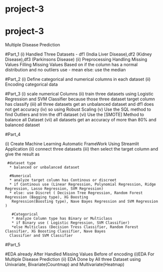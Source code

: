# project-3

# project-3

Multiple Disease Prediction 

#Part_1 
(i) Handled Three Datasets - df1 (India Liver Disease),df2 (Kidney Disease),df3 (Parkinsons Disease)
(ii) Preprocessing 
    Handling Missing Values
    Filling Missing Values Based on 
    if the column has a normal distribution and no outliers use - mean
    else: use the median

#Part_2
(i) Define categorical and numerical columns in each dataset
(ii) Encoding categorical data

#Part_3
(i) scale numerical Columns
(ii) train three datasets using Logistic Regression and SVM Classifier because those three dataset target column has
    classify
(iii) all three datasets get an unbalanced dataset and df1 does not get accuracy
(iv) so using Robust Scaling
(v) Use the SQL method to find Outliers and trim the df1 dataset
(vi) Use the [SMOTE] Method to balance all Dataset
(vii) all datasets get an accuracy of more than 80% and balanced dataset

#Part_4

(i) Create Machine Learning Automatic FrameWork Using Streamlit Application
(ii) connect three datasets 
(iii) then select the target column and give the result as
     
     #dataset type 
      * balanced or unbalanced dataset
      
      #Numerical
      * analyze target column has Continous or discreet
      * if Continous use (Linear Regression, Polynomial Regression, Ridge Regression, Lasso Regression, SVM Regression)
      * else: use Discret ( Decision Tree Regression, Random Forest Regression (Bagging type), XG Boosting 
       Regression(Boosting type), Nave Bayes Regression and SVM Regression )
       
       #Categorical
       * Analyze Column type has Binary or Multiclass
       * if Binary use ( Logistic Regression, SVM Classifier)
       *else Multiclass (Decision Tress Classifier, Random Forest Classifier, XG Boosting Classifier, Nave Bayes 
      Classifier and SVM Classifier

  #Part_5

  #EDA already After Handled Missing Values Before of encoding
  (i)EDA For Multiple Disease Prediction
  (ii) EDA Done by All three Dataset using Univariate, Bivariate(Countmap) and Multivariate(Heatmap)
